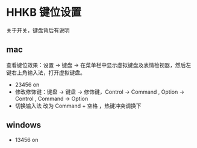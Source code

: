# HHKB 键位设置

关于开关，键盘背后有说明

## mac 

查看键位效果：设置 -> 键盘 -> 在菜单栏中显示虚拟键盘及表情检视器，然后左键右上角输入法，打开虚拟键盘。

* 23456 on
* 修改修饰键：键盘 -> 键盘 -> 修饰键，Control -> Command , Option -> Control , Command -> Option
* 切换输入法 改为 Command + 空格 ，热键冲突调换下

## windows

* 13456 on
